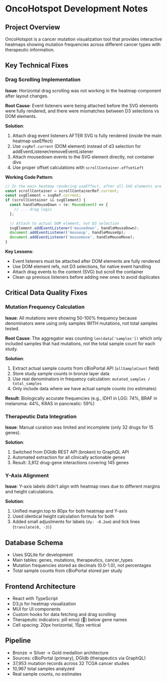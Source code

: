# OncoHotspot Development Notes

## Project Overview
OncoHotspot is a cancer mutation visualization tool that provides interactive heatmaps showing mutation frequencies across different cancer types with therapeutic information.

## Key Technical Fixes

### Drag Scrolling Implementation
**Issue**: Horizontal drag scrolling was not working in the heatmap component after layout changes.

**Root Cause**: Event listeners were being attached before the SVG elements were fully rendered, and there were mismatches between D3 selections vs DOM elements.

**Solution**: 
1. Attach drag event listeners AFTER SVG is fully rendered (inside the main heatmap useEffect)
2. Use `svgRef.current` (DOM element) instead of d3 selection for addEventListener/removeEventListener
3. Attach mousedown events to the SVG element directly, not container divs
4. Use proper offset calculations with `scrollContainer.offsetLeft`

**Working Code Pattern**:
```typescript
// In the main heatmap rendering useEffect, after all SVG elements are created:
const scrollContainer = scrollContainerRef.current;
const svgElement = svgRef.current;
if (scrollContainer && svgElement) {
  const handleMouseDown = (e: MouseEvent) => {
    // ... drag logic
  };
  
  // Attach to actual DOM element, not D3 selection
  svgElement.addEventListener('mousedown', handleMouseDown);
  document.addEventListener('mouseup', handleMouseUp);
  document.addEventListener('mousemove', handleMouseMove);
}
```

**Key Lessons**:
- Event listeners must be attached after DOM elements are fully rendered
- Use DOM element refs, not D3 selections, for native event handling
- Attach drag events to the content (SVG) but scroll the container
- Clean up previous listeners before adding new ones to avoid duplicates

## Critical Data Quality Fixes

### Mutation Frequency Calculation
**Issue**: All mutations were showing 50-100% frequency because denominators were using only samples WITH mutations, not total samples tested.

**Root Cause**: The aggregator was counting `len(data['samples'])` which only included samples that had mutations, not the total sample count for each study.

**Solution**:
1. Extract actual sample counts from cBioPortal API (`allSampleCount` field)
2. Store study sample counts in bronze layer data
3. Use real denominators in frequency calculation: `mutated_samples / total_samples`
4. Only include data where we have actual sample counts (no estimates)

**Result**: Biologically accurate frequencies (e.g., IDH1 in LGG: 74%, BRAF in melanoma: 44%, KRAS in pancreatic: 59%)

### Therapeutic Data Integration
**Issue**: Manual curation was limited and incomplete (only 32 drugs for 15 genes).

**Solution**: 
1. Switched from DGIdb REST API (broken) to GraphQL API
2. Automated extraction for all clinically actionable genes
3. Result: 3,812 drug-gene interactions covering 145 genes

### Y-Axis Alignment
**Issue**: Y-axis labels didn't align with heatmap rows due to different margins and height calculations.

**Solution**:
1. Unified margin.top to 80px for both heatmap and Y-axis
2. Used identical height calculation formula for both
3. Added small adjustments for labels (`dy: -0.2em`) and tick lines (`translate(0, -3)`)

## Database Schema
- Uses SQLite for development
- Main tables: genes, mutations, therapeutics, cancer_types
- Mutation frequencies stored as decimals (0.0-1.0), not percentages
- Total sample counts from cBioPortal stored per study

## Frontend Architecture
- React with TypeScript
- D3.js for heatmap visualization
- MUI for UI components
- Custom hooks for data fetching and drag scrolling
- Therapeutic indicators: pill emoji (💊) below gene names
- Cell spacing: 20px horizontal, 15px vertical

## Pipeline
- Bronze → Silver → Gold medallion architecture
- Sources: cBioPortal (primary), DGIdb (therapeutics via GraphQL)
- 37,953 mutation records across 32 TCGA cancer studies
- 10,967 total samples analyzed
- Real sample counts, no estimates
